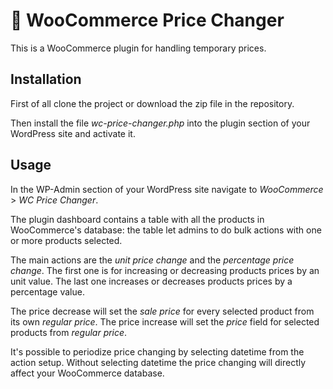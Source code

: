 # 💸 WooCommerce Price Changer
This is a WooCommerce plugin for handling temporary prices.

## Installation

First of all clone the project or download the zip file in the repository.

Then install the file *wc-price-changer.php* into the plugin section of your WordPress site and activate it.

## Usage

In the WP-Admin section of your WordPress site navigate to *WooCommerce* > *WC Price Changer*.

The plugin dashboard contains a table with all the products in WooCommerce's database: the table let admins to do bulk actions with one or more products selected.


The main actions are the *unit price change* and the *percentage price change*.
The first one is for increasing or decreasing products prices by an unit value.
The last one increases or decreases products prices by a percentage value.

The price decrease will set the *sale price* for every selected product from its own *regular price*.
The price increase will set the *price* field for selected products from *regular price*.

It's possible to periodize price changing by selecting datetime from the action setup.
Without selecting datetime the price changing will directly affect your WooCommerce database.
